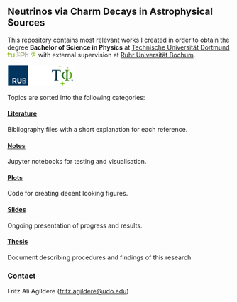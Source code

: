## Neutrinos via Charm Decays in Astrophysical Sources

This repository contains most relevant works I created in order to obtain the degree **Bachelor of Science in Physics** at
[Technische Universität Dortmund](https://app.physik.tu-dortmund.de/en/) 
<img src="plots/logos/tudo.svg" height="12"> <img src="plots/logos/phdo.svg" height="11"> <img src="plots/logos/e5b.svg" height="13">
with external supervision at [Ruhr Universität Bochum](http://www.tp4.ruhr-uni-bochum.de/research-pat.php).


<img src="plots/logos/rubo.svg" height="48"><img src="plots/logos/phbo.svg" height="48"><img src="plots/logos/tp4.svg" height="48">

Topics are sorted into the following categories:

#### [Literature](https://github.com/frtzzzzz/bachelor/tree/main/literature)

Bibliography files with a short explanation for each reference.

#### [Notes](https://github.com/frtzzzzz/bachelor/tree/main/notes)

Jupyter notebooks for testing and visualisation.

#### [Plots](https://github.com/frtzzzzz/bachelor/tree/main/plots)

Code for creating decent looking figures.

#### [Slides](https://github.com/frtzzzzz/bachelor/tree/main/slides)

Ongoing presentation of progress and results.

#### [Thesis](https://github.com/frtzzzzz/bachelor/tree/main/thesis)

Document describing procedures and findings of this research.

### Contact

Fritz Ali Agildere ([fritz.agildere@udo.edu](mailto:fritz.agildere@udo.edu))
